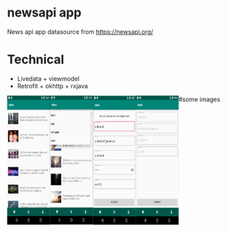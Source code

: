 # newsapi app
News api app 
datasource from https://newsapi.org/

# Technical
- Livedata + viewmodel
- Retrofit + okhttp + rxjava

#some images
<img align="left" width="100" height="300" src="https://github.com/anlethanh3/newsapi/blob/master/images/home.PNG">
<img align="left" width="100" height="300" src="https://github.com/anlethanh3/newsapi/blob/master/images/feeds.PNG">
<img align="left" width="100" height="300" src="https://github.com/anlethanh3/newsapi/blob/master/images/register.PNG">
<img align="left" width="100" height="300" src="https://github.com/anlethanh3/newsapi/blob/master/images/signout.PNG">

